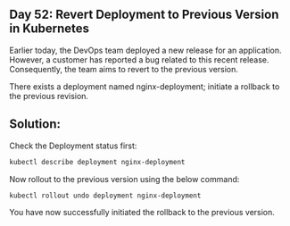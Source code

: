## Day 52: Revert Deployment to Previous Version in Kubernetes

Earlier today, the DevOps team deployed a new release for an application. However, a customer has reported a bug related to this recent release. Consequently, the team aims to revert to the previous version.

There exists a deployment named nginx-deployment; initiate a rollback to the previous revision.

## Solution:

Check the Deployment status first:

```bash
kubectl describe deployment nginx-deployment
```

Now rollout to the previous version using the below command: 

```bash
kubectl rollout undo deployment nginx-deployment
```

You have now successfully initiated the rollback to the previous version.